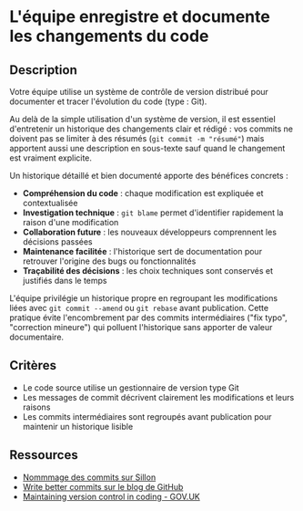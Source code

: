 # L'équipe enregistre et documente les changements du code

## Description

Votre équipe utilise un système de contrôle de version distribué pour
documenter et tracer l'évolution du code (type : Git).

Au delà de la simple utilisation d'un système de version, il est
essentiel d'entretenir un historique des changements clair et rédigé :
vos commits ne doivent pas se limiter à des résumés (`git commit -m
"résumé"`) mais apportent aussi une description en sous-texte sauf
quand le changement est vraiment explicite.

Un historique détaillé et bien documenté apporte des bénéfices
concrets :

- **Compréhension du code** : chaque modification est expliquée et
  contextualisée
- **Investigation technique** : `git blame` permet d'identifier
  rapidement la raison d'une modification
- **Collaboration future** : les nouveaux développeurs comprennent les
  décisions passées
- **Maintenance facilitée** : l'historique sert de documentation pour
  retrouver l'origine des bugs ou fonctionnalités
- **Traçabilité des décisions** : les choix techniques sont conservés
  et justifiés dans le temps

L'équipe privilégie un historique propre en regroupant les
modifications liées avec `git commit --amend` ou `git rebase` avant
publication. Cette pratique évite l'encombrement par des commits
intermédiaires ("fix typo", "correction mineure") qui polluent
l'historique sans apporter de valeur documentaire.

## Critères

- Le code source utilise un gestionnaire de version type Git
- Les messages de commit décrivent clairement les modifications et
  leurs raisons
- Les commits intermédiaires sont regroupés avant publication pour
  maintenir un historique lisible

## Ressources

- [Nommmage des commits sur Sillon](https://sillon.incubateur.net/docs/document/commit-naming/)
- [Write better commits sur le blog de GitHub](https://github.blog/developer-skills/github/write-better-commits-build-better-projects/)
- [Maintaining version control in coding - GOV.UK](https://www.gov.uk/service-manual/technology/maintaining-version-control-in-coding)
